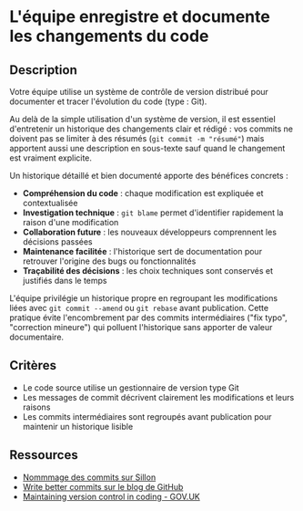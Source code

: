 # L'équipe enregistre et documente les changements du code

## Description

Votre équipe utilise un système de contrôle de version distribué pour
documenter et tracer l'évolution du code (type : Git).

Au delà de la simple utilisation d'un système de version, il est
essentiel d'entretenir un historique des changements clair et rédigé :
vos commits ne doivent pas se limiter à des résumés (`git commit -m
"résumé"`) mais apportent aussi une description en sous-texte sauf
quand le changement est vraiment explicite.

Un historique détaillé et bien documenté apporte des bénéfices
concrets :

- **Compréhension du code** : chaque modification est expliquée et
  contextualisée
- **Investigation technique** : `git blame` permet d'identifier
  rapidement la raison d'une modification
- **Collaboration future** : les nouveaux développeurs comprennent les
  décisions passées
- **Maintenance facilitée** : l'historique sert de documentation pour
  retrouver l'origine des bugs ou fonctionnalités
- **Traçabilité des décisions** : les choix techniques sont conservés
  et justifiés dans le temps

L'équipe privilégie un historique propre en regroupant les
modifications liées avec `git commit --amend` ou `git rebase` avant
publication. Cette pratique évite l'encombrement par des commits
intermédiaires ("fix typo", "correction mineure") qui polluent
l'historique sans apporter de valeur documentaire.

## Critères

- Le code source utilise un gestionnaire de version type Git
- Les messages de commit décrivent clairement les modifications et
  leurs raisons
- Les commits intermédiaires sont regroupés avant publication pour
  maintenir un historique lisible

## Ressources

- [Nommmage des commits sur Sillon](https://sillon.incubateur.net/docs/document/commit-naming/)
- [Write better commits sur le blog de GitHub](https://github.blog/developer-skills/github/write-better-commits-build-better-projects/)
- [Maintaining version control in coding - GOV.UK](https://www.gov.uk/service-manual/technology/maintaining-version-control-in-coding)
